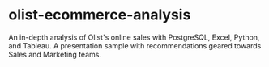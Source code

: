# olist-ecommerce-analysis
An in-depth analysis of Olist's online sales with PostgreSQL, Excel, Python, and Tableau. A presentation sample with recommendations geared towards Sales and Marketing teams.

